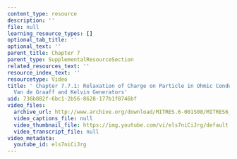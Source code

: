 ```yaml
---
content_type: resource
description: ''
file: null
learning_resource_types: []
optional_tab_title: ''
optional_text: ''
parent_title: Chapter 7
parent_type: SupplementalResourceSection
related_resources_text: ''
resource_index_text: ''
resourcetype: Video
title: ' Chapter 7.7.1: Relaxation of Charge on Particle in Ohmic Conductor; Supplement:
  Van de Graaff and Kelvin Generators'
uid: 736b882f-6bc1-2b56-8628-177b1f8746bf
video_files:
  archive_url: http://www.archive.org/download/MITRES.6-001S08/MITRES6_001S08_7-7-1_demo_220k.mp4
  video_captions_file: null
  video_thumbnail_file: https://img.youtube.com/vi/els7niCiJrg/default.jpg
  video_transcript_file: null
video_metadata:
  youtube_id: els7niCiJrg
---
```

